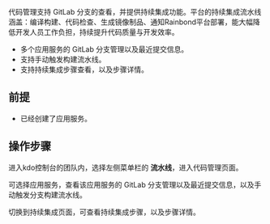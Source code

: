 代码管理支持 GitLab 分支的查看，并提供持续集成功能。平台的持续集成流水线涵盖：编译构建、代码检查、生成镜像制品、通知Rainbond平台部署，能大幅降低开发人员工作负担，持续提升代码质量与开发效率。

* 多个应用服务的 GitLab 分支管理以及最近提交信息。
* 支持手动触发构建流水线。
* 支持持续集成步骤查看，以及步骤详情。

## 前提

* 已经创建了应用服务。

## 操作步骤

进入kdo控制台的团队内，选择左侧菜单栏的 **流水线**，进入代码管理页面。

可选择应用服务，查看该应用服务的 GitLab 分支管理以及最近提交信息，以及手动触发分支构建流水线。

切换到持续集成页面，可查看持续集成步骤，以及步骤详情。

